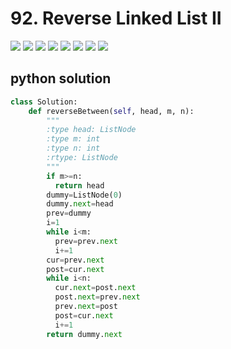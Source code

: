 # 92. Reverse Linked List II

<img src="https://github.com/vampire1996/LeetCode/blob/master/Problems/1-100/92.%20Reverse%20Linked%20List%20II/problem.png"/>
<img src="https://github.com/vampire1996/LeetCode/blob/master/Problems/1-100/92.%20Reverse%20Linked%20List%20II/1.jpg"/>
<img src="https://github.com/vampire1996/LeetCode/blob/master/Problems/1-100/92.%20Reverse%20Linked%20List%20II/2.jpg"/>
<img src="https://github.com/vampire1996/LeetCode/blob/master/Problems/1-100/92.%20Reverse%20Linked%20List%20II/3.jpg"/>
<img src="https://github.com/vampire1996/LeetCode/blob/master/Problems/1-100/92.%20Reverse%20Linked%20List%20II/4.jpg"/>
<img src="https://github.com/vampire1996/LeetCode/blob/master/Problems/1-100/92.%20Reverse%20Linked%20List%20II/5.jpg"/>
<img src="https://github.com/vampire1996/LeetCode/blob/master/Problems/1-100/92.%20Reverse%20Linked%20List%20II/6.jpg"/>
<img src="https://github.com/vampire1996/LeetCode/blob/master/Problems/1-100/92.%20Reverse%20Linked%20List%20II/7.jpg"/>

## python solution
```python
class Solution:
    def reverseBetween(self, head, m, n):
        """
        :type head: ListNode
        :type m: int
        :type n: int
        :rtype: ListNode
        """
        if m>=n:
          return head
        dummy=ListNode(0)
        dummy.next=head
        prev=dummy
        i=1
        while i<m:
          prev=prev.next
          i+=1
        cur=prev.next
        post=cur.next
        while i<n:
          cur.next=post.next
          post.next=prev.next
          prev.next=post
          post=cur.next
          i+=1   
        return dummy.next
```
